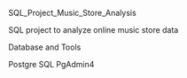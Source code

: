 SQL_Project_Music_Store_Analysis

SQL project to analyze online music store data


Database and Tools

Postgre SQL
PgAdmin4
